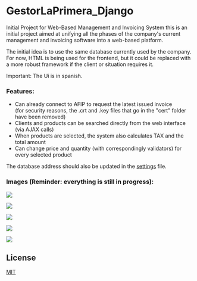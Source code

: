 # GestorLaPrimera_Django

Initial Project for Web-Based Management and Invoicing System this is an initial project aimed at unifying all the phases of the company's current management and invoicing software into a web-based platform.

The initial idea is to use the same database currently used by the company. For now, HTML is being used for the frontend, but it could be replaced with a more robust framework if the client or situation requires it.

Important: The Ui is in spanish.


### Features:
- Can already connect to AFIP to request the latest issued invoice \
(for security reasons, the .crt and .key files that go in the "cert" folder have been removed)
- Clients and products can be searched directly from the web interface (via AJAX calls)
- When products are selected, the system also calculates TAX and the total amount
- Can change price and quantity (with correspondingly validators) for every selected product



The database address should also be updated in the <ins>settings</ins> file.


### Images (Reminder: everything is still in progress):

![](https://i.imgur.com/uIpcFQj.png)

![](https://i.imgur.com/VmQH0fP.png)

![](https://i.imgur.com/dqw5JcV.png)

![](https://i.imgur.com/dFI08xA.png)

![](https://i.imgur.com/2F6BacL.png)

## License
[MIT](https://choosealicense.com/licenses/mit/)